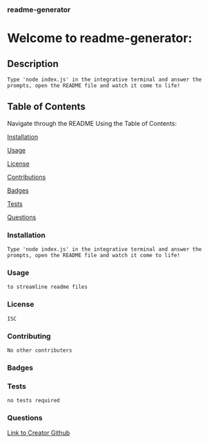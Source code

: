 
  
  ### readme-generator
  
  # Welcome to readme-generator:

  ## Description
    Type 'node index.js' in the integrative terminal and answer the prompts, open the README file and watch it come to life!

  ## Table of Contents
  Navigate through the README Using the Table of Contents: 

  [Installation](#Installation)
  
  [Usage](#Usage)
  
  [License](#License)
  
  [Contributions](#Contributing)
  
  [Badges](#Badges)
  
  [Tests](#Tests)
  
  [Questions](#Questions)
      
  ### Installation
    Type 'node index.js' in the integrative terminal and answer the prompts, open the README file and watch it come to life!
    
  ### Usage
    to streamline readme files
    
  ### License
    ISC
   
  ### Contributing
    No other contributers
   
  ### Badges
    
  ### Tests
    no tests required
    
  ### Questions

  [Link to Creator Github](https://github.com/avatl)
    